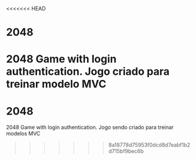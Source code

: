 <<<<<<< HEAD
# 2048
2048 Game with login authentication.
Jogo criado para treinar modelo MVC
=======
# 2048
2048 Game with login authentication.
Jogo sendo criado para treinar modelos MVC
>>>>>>> 8a18778d75953f0dcd8d7eabf1b2d715bf9bec6b
